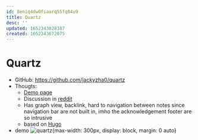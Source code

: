 ```yaml
---
id: 8eniq4dw0fiaarq55fq84u9
title: Quartz
desc: ''
updated: 1652343828387
created: 1652343672075
---
```

# Quartz

- GitHub: https://github.com/jackyzha0/quartz
- Thougts: 
    - [Demo page](https://quartz.jzhao.xyz/)
    - Discussion in [reddit](https://www.reddit.com/r/ObsidianMD/comments/onflb9/quartz_create_and_publish_your_obsidian_vault_for/)
    - Has graph view, backlink, hard to navigation between notes since navigation bar are not built in, imho the acknowledgement footer are so intrusive
    - based on [Hugo](https://gohugo.io/)
- demo ![quartz](https://github.com/jackyzha0/quartz/raw/hugo/screenshot.png){max-width: 300px, display: block, margin: 0 auto}
